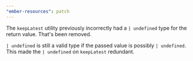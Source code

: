 ```yaml
---
"ember-resources": patch
---
```


The `keepLatest` utility previously incorrectly had a `| undefined` type for the return value.
That's been removed.

`| undefined` is still a valid type if the passed value is possibly `| undefined`.
This made the `| undefined` on `keepLatest` redundant.
